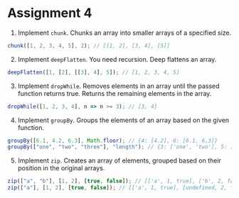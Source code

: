 # Assignment 4

1. Implement `chunk`. Chunks an array into smaller arrays of a specified size.

```js
chunk([1, 2, 3, 4, 5], 2); // [[1, 2], [3, 4], [5]]
```

2. Implement `deepFlatten`. You need recursion. Deep flattens an array.

```js
deepFlatten([1, [2], [[3], 4], 5]); // [1, 2, 3, 4, 5]
```

3. Implement `dropWhile`. Removes elements in an array until the passed function
   returns true. Returns the remaining elements in the array.

```js
dropWhile([1, 2, 3, 4], n => n >= 3); // [3, 4]
```

4. Implement `groupBy`. Groups the elements of an array based on the given
   function.

```js
groupBy([6.1, 4.2, 6.3], Math.floor); // {4: [4.2], 6: [6.1, 6.3]}
groupBy(["one", "two", "three"], "length"); // {3: ['one', 'two'], 5: ['three']}
```

5. Implement `zip`. Creates an array of elements, grouped based on their
   position in the original arrays.

```js
zip(["a", "b"], [1, 2], [true, false]); // [['a', 1, true], ['b', 2, false]]
zip(["a"], [1, 2], [true, false]); // [['a', 1, true], [undefined, 2, false]]
```
